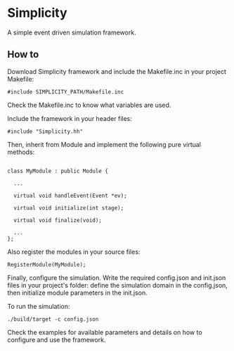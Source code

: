 Simplicity
======

A simple event driven simulation framework.

## How to

Download Simplicity framework and include the Makefile.inc in your project
Makefile:

```
#include SIMPLICITY_PATH/Makefile.inc
```

Check the Makefile.inc to know what variables are used.

Include the framework in your header files:

```
#include "Simplicity.hh"
```

Then, inherit from Module and implement the following pure virtual methods:

```

class MyModule : public Module {

  ...

  virtual void handleEvent(Event *ev);

  virtual void initialize(int stage);

  virtual void finalize(void);

  ...
};

```

Also register the modules in your source files:

```
RegisterModule(MyModule);
```

Finally, configure the simulation. Write the required config.json and init.json
files in your project's folder: define the simulation domain in the config.json, then initialize module parameters in the init.json.

To run the simulation:

```
./build/target -c config.json
```

Check the examples for available parameters and details on how to configure and use the framework.
